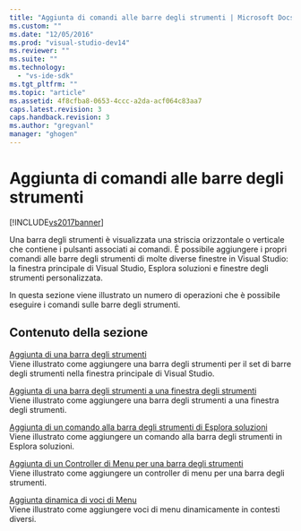 ```yaml
---
title: "Aggiunta di comandi alle barre degli strumenti | Microsoft Docs"
ms.custom: ""
ms.date: "12/05/2016"
ms.prod: "visual-studio-dev14"
ms.reviewer: ""
ms.suite: ""
ms.technology: 
  - "vs-ide-sdk"
ms.tgt_pltfrm: ""
ms.topic: "article"
ms.assetid: 4f8cfba8-0653-4ccc-a2da-acf064c83aa7
caps.latest.revision: 3
caps.handback.revision: 3
ms.author: "gregvanl"
manager: "ghogen"
---
```

# Aggiunta di comandi alle barre degli strumenti
[!INCLUDE[vs2017banner](../code-quality/includes/vs2017banner.md)]

Una barra degli strumenti è visualizzata una striscia orizzontale o verticale che contiene i pulsanti associati ai comandi. È possibile aggiungere i propri comandi alle barre degli strumenti di molte diverse finestre in Visual Studio: la finestra principale di Visual Studio, Esplora soluzioni e finestre degli strumenti personalizzata.  
  
 In questa sezione viene illustrato un numero di operazioni che è possibile eseguire i comandi sulle barre degli strumenti.  
  
## Contenuto della sezione  
 [Aggiunta di una barra degli strumenti](../extensibility/adding-a-toolbar.md)  
 Viene illustrato come aggiungere una barra degli strumenti per il set di barre degli strumenti nella finestra principale di Visual Studio.  
  
 [Aggiunta di una barra degli strumenti a una finestra degli strumenti](../extensibility/adding-a-toolbar-to-a-tool-window.md)  
 Viene illustrato come aggiungere una barra degli strumenti a una finestra degli strumenti.  
  
 [Aggiunta di un comando alla barra degli strumenti di Esplora soluzioni](../extensibility/adding-a-command-to-the-solution-explorer-toolbar.md)  
 Viene illustrato come aggiungere un comando alla barra degli strumenti in Esplora soluzioni.  
  
 [Aggiunta di un Controller di Menu per una barra degli strumenti](../extensibility/adding-a-menu-controller-to-a-toolbar.md)  
 Viene illustrato come aggiungere un controller di menu per una barra degli strumenti.  
  
 [Aggiunta dinamica di voci di Menu](../extensibility/dynamically-adding-menu-items.md)  
 Viene illustrato come aggiungere voci di menu dinamicamente in contesti diversi.